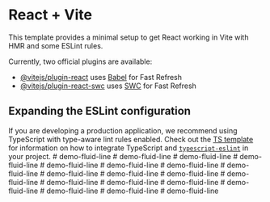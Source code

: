 # React + Vite

This template provides a minimal setup to get React working in Vite with HMR and some ESLint rules.

Currently, two official plugins are available:

- [@vitejs/plugin-react](https://github.com/vitejs/vite-plugin-react/blob/main/packages/plugin-react) uses [Babel](https://babeljs.io/) for Fast Refresh
- [@vitejs/plugin-react-swc](https://github.com/vitejs/vite-plugin-react/blob/main/packages/plugin-react-swc) uses [SWC](https://swc.rs/) for Fast Refresh

## Expanding the ESLint configuration

If you are developing a production application, we recommend using TypeScript with type-aware lint rules enabled. Check out the [TS template](https://github.com/vitejs/vite/tree/main/packages/create-vite/template-react-ts) for information on how to integrate TypeScript and [`typescript-eslint`](https://typescript-eslint.io) in your project.
#   d e m o - f l u i d - l i n e  
 #   d e m o - f l u i d - l i n e  
 #   d e m o - f l u i d - l i n e  
 #   d e m o - f l u i d - l i n e  
 #   d e m o - f l u i d - l i n e  
 #   d e m o - f l u i d - l i n e  
 #   d e m o - f l u i d - l i n e  
 #   d e m o - f l u i d - l i n e  
 #   d e m o - f l u i d - l i n e  
 #   d e m o - f l u i d - l i n e  
 #   d e m o - f l u i d - l i n e  
 #   d e m o - f l u i d - l i n e  
 #   d e m o - f l u i d - l i n e  
 #   d e m o - f l u i d - l i n e  
 #   d e m o - f l u i d - l i n e  
 #   d e m o - f l u i d - l i n e  
 #   d e m o - f l u i d - l i n e  
 #   d e m o - f l u i d - l i n e  
 #   d e m o - f l u i d - l i n e  
 